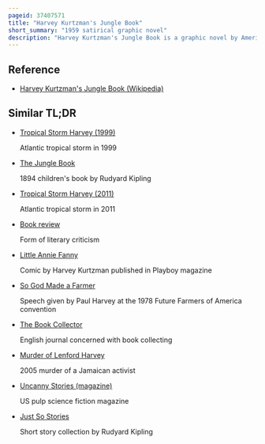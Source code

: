 ```yaml
---
pageid: 37407571
title: "Harvey Kurtzman's Jungle Book"
short_summary: "1959 satirical graphic novel"
description: "Harvey Kurtzman's Jungle Book is a graphic novel by American cartoonist Harvey Kurtzman, published in 1959. Kurtzman aimed it at an Adult Audience in Contrast to his earlier Work for Adolescents in Periodicals such as Mad. The social Satire in the Book's four Stories Targets Peter Gunn-Style private-detective Shows, Westerns such as Gunsmoke, capitalist Avarice in the Publishing Industry, freudian Pop Psychology, and lynch-hungry Yokels in the South. The Character Goodman Beaver made his first Appearance in one of the Stories."
---
```


## Reference

- [Harvey Kurtzman's Jungle Book (Wikipedia)](https://en.wikipedia.org/?curid=37407571)

## Similar TL;DR

- [Tropical Storm Harvey (1999)](/tldr/en/tropical-storm-harvey-1999)

  Atlantic tropical storm in 1999

- [The Jungle Book](/tldr/en/the-jungle-book)

  1894 children's book by Rudyard Kipling

- [Tropical Storm Harvey (2011)](/tldr/en/tropical-storm-harvey-2011)

  Atlantic tropical storm in 2011

- [Book review](/tldr/en/book-review)

  Form of literary criticism

- [Little Annie Fanny](/tldr/en/little-annie-fanny)

  Comic by Harvey Kurtzman published in Playboy magazine

- [So God Made a Farmer](/tldr/en/so-god-made-a-farmer)

  Speech given by Paul Harvey at the 1978 Future Farmers of America convention

- [The Book Collector](/tldr/en/the-book-collector)

  English journal concerned with book collecting

- [Murder of Lenford Harvey](/tldr/en/murder-of-lenford-harvey)

  2005 murder of a Jamaican activist

- [Uncanny Stories (magazine)](/tldr/en/uncanny-stories-magazine)

  US pulp science fiction magazine

- [Just So Stories](/tldr/en/just-so-stories)

  Short story collection by Rudyard Kipling
